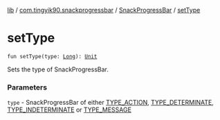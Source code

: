 [lib](../../index.md) / [com.tingyik90.snackprogressbar](../index.md) / [SnackProgressBar](index.md) / [setType](.)

# setType

`fun setType(type: `[`Long`](https://kotlinlang.org/api/latest/jvm/stdlib/kotlin/-long/index.html)`): `[`Unit`](https://kotlinlang.org/api/latest/jvm/stdlib/kotlin/-unit/index.html)

Sets the type of SnackProgressBar.

### Parameters

`type` - SnackProgressBar of either
[TYPE_ACTION](-t-y-p-e_-a-c-t-i-o-n.md), [TYPE_DETERMINATE](-t-y-p-e_-d-e-t-e-r-m-i-n-a-t-e.md), [TYPE_INDETERMINATE](-t-y-p-e_-i-n-d-e-t-e-r-m-i-n-a-t-e.md) or [TYPE_MESSAGE](-t-y-p-e_-m-e-s-s-a-g-e.md)